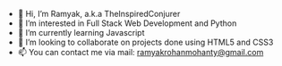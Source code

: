 - 👋 Hi, I’m Ramyak, a.k.a TheInspiredConjurer
- 👀 I’m interested in Full Stack Web Development and Python
- 🌱 I’m currently learning Javascript
- 💞️ I’m looking to collaborate on projects done using HTML5 and CSS3
- 📫 You can contact me via mail: ramyakrohanmohanty@gmail.com

<!---
TheInpiredConjurer/TheInpiredConjurer is a ✨ special ✨ repository because its `README.md` (this file) appears on your GitHub profile.
You can click the Preview link to take a look at your changes.
--->
